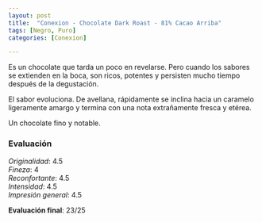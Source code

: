 ```yaml
---
layout: post
title:  "Conexion - Chocolate Dark Roast - 81% Cacao Arriba"
tags: [Negro, Puro] 
categories: [Conexion]

---
```



Es un chocolate que tarda un poco en revelarse. Pero cuando los sabores se extienden en la boca, son ricos, potentes y persisten mucho tiempo después de la degustación.

El sabor evoluciona. De avellana, rápidamente se inclina hacia un caramelo ligeramente amargo y termina con una nota extrañamente fresca y etérea.

Un chocolate fino y notable.




### Evaluación

_Originalidad_: 4.5  
_Fineza_: 4  
_Reconfortante_: 4.5  
_Intensidad_: 4.5  
_Impresión general_: 4.5

**Evaluación final**: 23/25